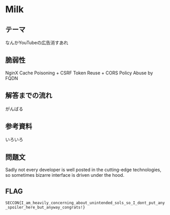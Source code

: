 # Milk

## テーマ

なんかYouTubeの広告消すあれ

## 脆弱性

NginX Cache Poisoning + CSRF Token Reuse + CORS Policy Abuse by FQDN

## 解答までの流れ

がんばる

## 参考資料

いろいろ

## 問題文

Sadly not every developer is well posted in the cutting-edge technologies, so sometimes bizarre interface is driven under the hood.

## FLAG

`SECCON{I_am_heavily_concerning_about_unintended_sols_so_I_dont_put_any_spoiler_here_but_anyway_congrats!}`
